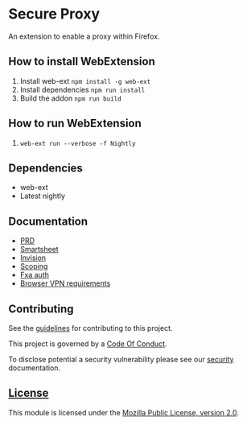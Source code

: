 # Secure Proxy

An extension to enable a proxy within Firefox.

## How to install WebExtension

1. Install web-ext `npm install -g web-ext`
2. Install dependencies `npm run install`
3. Build the addon `npm run build`

## How to run WebExtension

1. `web-ext run --verbose -f Nightly`

## Dependencies

- web-ext
- Latest nightly

## Documentation

- [PRD](https://docs.google.com/document/d/10JYO1KmRKaxV6_2zAevJmErKQg3IT6xeyOrdzJ8nDzE/edit#)
- [Smartsheet](https://app.smartsheet.com/sheets/GFMMPH62mqf2Pr23HxCV3GpCwppQH366vc2X8521?view=gantt)
- [Invision](https://mozilla.invisionapp.com/share/P5RW39B4YB8#/screens/362251098)
- [Scoping](https://docs.google.com/document/d/1e-RtTapqNXr3TRMCxFVIT2JPv9jea5B_GrZTDy2oEoA/edit)
- [Fxa auth](https://docs.google.com/document/d/17_-TR4pD6zTy76jm88B1DFE-RNTWPC56yOB0C75XYqk/edit?ts=5ce6d7ad)
- [Browser VPN requirements](https://docs.google.com/document/d/17_-TR4pD6zTy76jm88B1DFE-RNTWPC56yOB0C75XYqk/edit?ts=5ce6d7ad)

## Contributing

See the [guidelines][contributing-link] for contributing to this project.

This project is governed by a [Code Of Conduct][coc-link].

To disclose potential a security vulnerability please see our [security][security-link] documentation.

## [License][license-link]

This module is licensed under the [Mozilla Public License, version 2.0][license-link].

[docs-link]: docs/
[org-website]: https://lockwise.firefox.com/
[contributing-link]: docs/contributing.md
[coc-link]: docs/code_of_conduct.md
[security-link]: docs/SECURITY.md
[license-link]: /LICENSE
